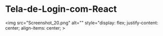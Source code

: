 # Tela-de-Login-com-React


 <img src="Screenshot_20.png" alt="" style="display: flex; justify-content: center; align-items: center; >
